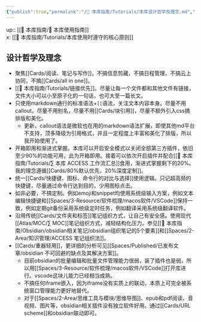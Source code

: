 ```yaml
---
{"publish":true,"permalink":"/🧰 本库指南/Tutorials/本库设计哲学及理念.md","title":"本库设计哲学及理念","created":"2022-06-29","modified":"2023-03-14","published":"2025-07-07T17:10:23.988+08:00","cssclasses":""}
---
```


up:: [[🧰 本库指南/🧰 本库使用指南]]  
x: [[🧰 本库指南/Tutorials/本库使用时遵守的核心原则]]

## 设计哲学及理念

- 聚焦[[Cards/阅读、笔记与写作]]，不搞信息剪藏，不搞日程管理，不搞云上协同，不搞[[Cards/all in one]]。
- [[🧰 本库指南/Tutorials/链接优先]]。尽量让每一个文件都和其他文件有链接，文件大小可以小至原子化的一句话，也可大至一篇长文。
- 只使用markdown通行的标准语法+`[[`语法，关注文本内容本身。尽量不用callout，尽量不用别名，尽量不用[[Cards/块引用]]，尽量不额外引入css搞排版和美化。
	- 更新，callout语法是微软也在用的markdown语法扩展，即使其他md平台不支持，顶多降级为引用格式，并且一定程度上丰富和美化了排版，所以我开始使用了。
- 开箱即用和渐进式掌握。本库可以开启安全模式以关闭全部第三方插件，依旧至少90%的功能可用，此为开箱即用。接着可以依次开启插件并配合[[🧰 本库指南/Tutorials/∑ 本库 ACCESS 工作流汇总]]食用，渐进式掌握剩下的20%。我的理念遵循[[Cards/80%默认优先，20%深度定制]]。
- 统一[[Cards/快捷键、图标、命令行的对比与选择]]使用逻辑。只记超高频的快捷键，尽量通过命令行达到目的，少用图标点击。
- 如非必要，不搞定制。例如emoji和snippet均使用系统级输入方案，例如文本编辑快捷键和[[Spaces/3-Resource/软件梳理/macos软件/VSCode]]保持一致，例如定期git备份采用系统级定时任务，例如翻译采用系统级翻译软件。
- 沿用传统[[Cards/文件夹和标签]]笔记组织方式，让自己有安全感。使用现代[[Atlas/MOC/∑ MOC]]笔记组织方式，减轻结构化压力。参见[[🧰 本库指南/Obsidian/obsidian相关笔记/obsidian组织笔记的5个要素]]和[[Spaces/2-Area/知识管理/ACCESS 笔记组织法]]。
- [[Cards/重器轻用]]，更详细的分析可见[[Spaces/Published/已发布文章/obsidian 不可回避的缺点及其解决方案]]。
	- 目前obsidian的批量编辑和批量文件管理能力很弱，装了插件也是弱，所以用[[Spaces/3-Resource/软件梳理/macos软件/VSCode]]打开库进行。vscode这块儿能力已经相当成熟。
	- 不搞任何iframe嵌入，因为iframe没有实质上的联动，本质上可完全被系统窗口管理能力更好地替代。
	- 对于[[Spaces/2-Area/思维工具与模块/思维导图]]、epub和pdf阅读、音视频、图片等，obsidian相关插件没有独立软件好用。通过[[Cards/URL scheme]]和obsidian联动即可。